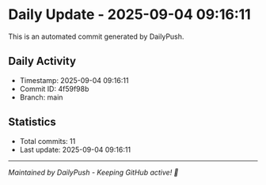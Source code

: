 # Daily Update - 2025-09-04 09:16:11

This is an automated commit generated by DailyPush.

## Daily Activity
- Timestamp: 2025-09-04 09:16:11
- Commit ID: 4f59f98b
- Branch: main

## Statistics
- Total commits: 11
- Last update: 2025-09-04 09:16:11

---
*Maintained by DailyPush - Keeping GitHub active! 🚀*
